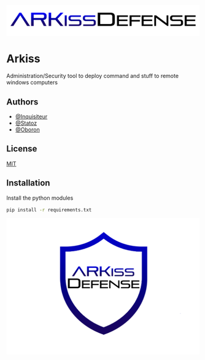 
![Logo](ARKiss-txt.png)


# Arkiss

Administration/Security tool to deploy command and stuff to remote windows computers




## Authors

- [@Inquisiteur](https://github.com/AlarakHS)
- [@Statoz](https://github.com/StatozZ)
- [@Oboron](https://github.com/AlarakHS)


## License

[MIT](https://choosealicense.com/licenses/mit/)


## Installation

Install the python modules

```bash
pip install -r requirements.txt
```
    

![Logo](ARKiss-mini.png)
